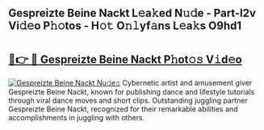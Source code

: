 ## Gespreizte Beine Nackt L𝚎a𝚔ed N𝚞𝚍e - Part-l2v Vi𝚍𝚎o P𝚑𝚘tos - H𝚘𝚝 O𝚗𝚕yf𝚊ns L𝚎a𝚔s O9hd1

# <h2><a href="http://kf3jcd.oniu.top/?m=Gespreizte+Beine+Nackt">🔗👉 🔴 Gespreizte Beine Nackt P𝚑ot𝚘𝚜 V𝚒d𝚎o</a></h2>

[![Gespreizte Beine Nackt Nu𝚍e𝚜](https://i.imgur.com/0qMVB7G.gif)](http://kf3jcd.oniu.top/?m=Gespreizte+Beine+Nackt)
Cybernetic artist and amusement giver Gespreizte Beine Nackt, known for publishing dance and lifestyle tutorials through viral dance moves and short clips. Outstanding juggling partner Gespreizte Beine Nackt, recognized for their remarkable abilities and accomplishments in juggling with others.  
